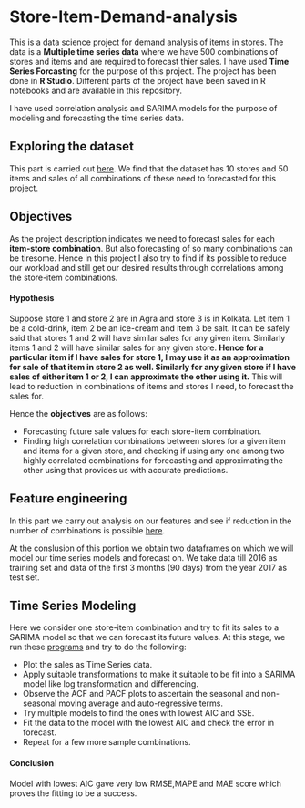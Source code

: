 # Store-Item-Demand-analysis

This is a data science project for demand analysis of items in stores. The data is a **Multiple time series data** where we have 500 combinations of stores and items and are required to forecast thier sales. I have used **Time Series Forcasting** for the purpose of this project. The project has been done in **R Studio**. Different parts of the project have been saved in R notebooks and are available in this repository.

I have used correlation analysis and SARIMA models for the purpose of modeling and forecasting the time series data.

## Exploring the dataset
This part is carried out [here](https://github.com/Aviator16/Store-Item-Demand-analysis/tree/main/Dataset%20Exploration).
We find that the dataset has 10 stores and 50 items and sales of all combinations of these need to forecasted for this project.

## Objectives
As the project description indicates we need to forecast sales for each **item-store combination**. But also forecasting of so many combinations can be tiresome. Hence in this project I also try to find if its possible to reduce our workload and still get our desired results through correlations among the store-item combinations.
#### Hypothesis ####
Suppose store 1 and store 2 are in Agra and store 3 is in Kolkata. Let item 1 be a cold-drink, item 2 be an ice-cream and item 3 be salt. It can be safely said that stores 1 and 2 will have similar sales for any given item. Similarly items 1 and 2 will have similar sales for any given store. **Hence for a particular item if I have sales for store 1, I may use it as an approximation for sale of that item in store 2 as well. Similarly for any given store if I have sales of either item 1 or 2, I can approximate the other using it.** This will lead to reduction in combinations of items and stores I need, to forecast the sales for.

Hence the **objectives** are as follows:
* Forecasting future sale values for each store-item combination.
* Finding high correlation combinations between stores for a given item and items for a given store, and checking if using any one among two highly correlated combinations for forecasting and approximating the other using that provides us with accurate predictions. 

## Feature engineering
In this part we carry out analysis on our features and see if reduction in the number of combinations is possible [here](https://github.com/Aviator16/Store-Item-Demand-analysis/tree/main/Feature%20Engineering).

At the conslusion of this portion we obtain two dataframes on which we will model our time series models and forecast on. We take data till 2016 as training set and data of the first 3 months (90 days) from the year 2017 as test set.

## Time Series Modeling
Here we consider one store-item combination and try to fit its sales to a SARIMA model so that we can forecast its future values. At this stage, we run these [programs](https://github.com/Aviator16/Store-Item-Demand-analysis/tree/main/Time%20Series%20Modeling) and try to do the following:
* Plot the sales as Time Series data.
* Apply suitable transformations to make it suitable to be fit into a SARIMA model like log transformation and differencing.
* Observe the ACF and PACF plots to ascertain the seasonal and non-seasonal moving average and auto-regressive terms.
* Try multiple models to find the ones with lowest AIC and SSE.
* Fit the data to the model with the lowest AIC and check the error in forecast.
* Repeat for a few more sample combinations.

#### Conclusion
Model with lowest AIC gave very low RMSE,MAPE and MAE score which proves the fitting to be a success.
